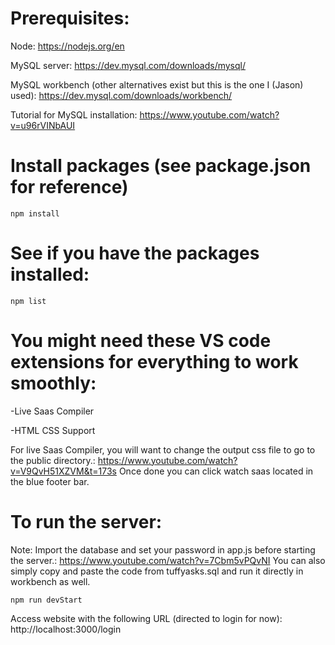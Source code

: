 # Prerequisites:

Node: https://nodejs.org/en

MySQL server: https://dev.mysql.com/downloads/mysql/

MySQL workbench (other alternatives exist but this is the one I (Jason) used): https://dev.mysql.com/downloads/workbench/

Tutorial for MySQL installation: https://www.youtube.com/watch?v=u96rVINbAUI

# Install packages (see package.json for reference)

```npm install```

# See if you have the packages installed:

```npm list```

# You might need these VS code extensions for everything to work smoothly:

-Live Saas Compiler 

-HTML CSS Support

For live Saas Compiler, you will want to change the output css file to go to the public directory.:
https://www.youtube.com/watch?v=V9QvH51XZVM&t=173s Once done you can click watch saas located in the blue footer bar.


# To run the server:

Note: Import the database and set your password in app.js before starting the server.: https://www.youtube.com/watch?v=7Cbm5vPQvNI 
You can also simply copy and paste the code from tuffyasks.sql and run it directly in workbench as well.

```npm run devStart ``` 

Access website with the following URL (directed to login for now): http://localhost:3000/login
